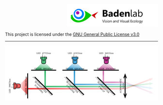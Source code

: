 ﻿<p align="right"><img src="https://github.com/BadenLab/Zebrafish-visual-space-model/blob/master/Images/Logo.png" width="300"/>

This project is licensed under the [GNU General Public License v3.0](https://github.com/MaxZimmer/Multi-Chromatic-Stimulator/blob/master/LICENSE)

***

<img align="center" src="https://github.com/MaxZimmer/Multi-Chromatic-Stimulator/blob/master/Images/Visual%20Stimulator.png" width="1000"/>
